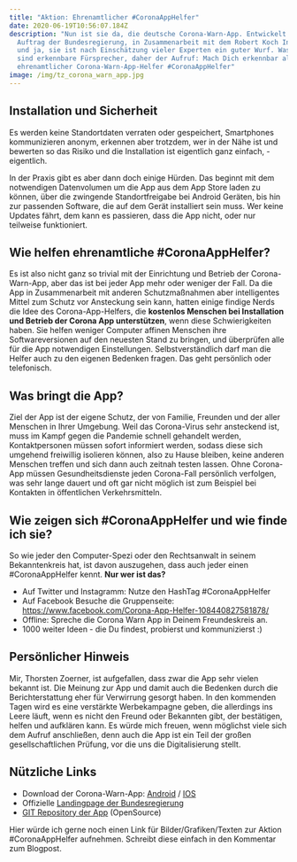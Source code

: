 ```yaml
---
title: "Aktion: Ehrenamtlicher #CoronaAppHelfer"
date: 2020-06-19T10:56:07.184Z
description: "Nun ist sie da, die deutsche Corona-Warn-App. Entwickelt im
  Auftrag der Bundesregierung, in Zusammenarbeit mit dem Robert Koch Institut
  und ja, sie ist nach Einschätzung vieler Experten ein guter Wurf. Was fehlt,
  sind erkennbare Fürsprecher, daher der Aufruf: Mach Dich erkennbar als
  ehrenamtlicher Corona-Warn-App-Helfer #CoronaAppHelfer"
image: /img/tz_corona_warn_app.jpg
---
```

## Installation und Sicherheit

Es werden keine Standortdaten verraten oder gespeichert, Smartphones kommunizieren anonym, erkennen aber trotzdem, wer in der Nähe ist und bewerten so das Risiko und die Installation ist eigentlich ganz einfach, - eigentlich.

In der Praxis gibt es aber dann doch einige Hürden. Das beginnt mit dem notwendigen Datenvolumen um die App aus dem App Store laden zu können, über die zwingende Standortfreigabe bei Android Geräten, bis hin zur passenden Software, die auf dem Gerät installiert sein muss. Wer keine Updates fährt, dem kann es passieren, dass die App nicht, oder nur teilweise funktioniert.

## Wie helfen ehrenamtliche #CoronaAppHelfer?

Es ist also nicht ganz so trivial mit der Einrichtung und Betrieb der Corona-Warn-App, aber das ist bei jeder App mehr oder weniger der Fall. Da die App in Zusammenarbeit mit anderen Schutzmaßnahmen aber intelligentes Mittel zum Schutz vor Ansteckung sein kann, hatten einige findige Nerds die Idee des Corona-App-Helfers, die **kostenlos Menschen bei Installation und Betrieb der Corona App unterstützen**, wenn diese Schwierigkeiten haben. Sie helfen weniger Computer affinen Menschen ihre Softwareversionen auf den neuesten Stand zu bringen, und überprüfen alle für die App notwendigen Einstellungen. Selbstverständlich darf man die Helfer auch zu den eigenen Bedenken fragen. Das geht persönlich oder telefonisch.

## Was bringt die App?

Ziel der App ist der eigene Schutz, der von Familie, Freunden und der aller Menschen in Ihrer Umgebung. Weil das Corona-Virus sehr ansteckend ist, muss im Kampf gegen die Pandemie schnell gehandelt werden, Kontaktpersonen müssen sofort informiert werden, sodass diese sich umgehend freiwillig isolieren können, also zu Hause bleiben, keine anderen Menschen treffen und sich dann auch zeitnah testen lassen. Ohne Corona-App müssen Gesundheitsdienste jeden Corona-Fall persönlich verfolgen, was sehr lange dauert und oft gar nicht möglich ist zum Beispiel bei Kontakten in öffentlichen Verkehrsmitteln.

## Wie zeigen sich #CoronaAppHelfer und wie finde ich sie?

So wie jeder den Computer-Spezi oder den Rechtsanwalt in seinem Bekanntenkreis hat, ist davon auszugehen, dass auch jeder einen #CoronaAppHelfer kennt. **Nur wer ist das?** 

* Auf Twitter und Instagramm: Nutze den HashTag #CoronaAppHelfer
* Auf Facebook Besuche die Gruppenseite: <https://www.facebook.com/Corona-App-Helfer-108440827581878/>
* Offline: Spreche die Corona Warn App in Deinem Freundeskreis an.
* 1000 weiter Ideen - die Du findest, probierst und kommunizierst :)

## Persönlicher Hinweis

Mir, Thorsten Zoerner, ist aufgefallen, dass zwar die App sehr vielen bekannt ist. Die Meinung zur App und damit auch die Bedenken durch die Berichterstattung eher für Verwirrung gesorgt haben. In den kommenden Tagen wird es eine verstärkte Werbekampagne geben, die allerdings ins Leere läuft, wenn es nicht den Freund oder Bekannten gibt, der bestätigen, helfen und aufklären kann. Es würde mich freuen, wenn möglichst viele sich dem Aufruf anschließen, denn auch die App ist ein Teil der großen gesellschaftlichen Prüfung, vor die uns die Digitalisierung stellt.

## Nützliche Links

* Download der Corona-Warn-App: [Android](https://play.google.com/store/apps/details?id=de.rki.coronawarnapp) / [IOS](https://apps.apple.com/de/app/corona-warn-app/id1512595757) 
* Offizielle [Landingpage der Bundesregierung](https://www.bundesregierung.de/breg-de/themen/corona-warn-app?)
* [GIT Repository der App](https://github.com/corona-warn-app) (OpenSource)

Hier würde ich gerne noch einen Link für Bilder/Grafiken/Texten zur Aktion #CoronaAppHelfer aufnehmen. Schreibt diese einfach in den Kommentar zum Blogpost.
